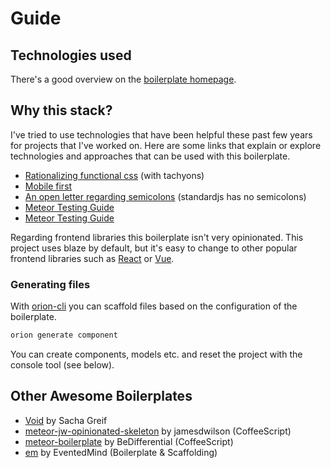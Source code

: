 # Guide

## Technologies used

There's a good overview on the [boilerplate homepage](http://meteor-boilerplate.surge.sh/).

## Why this stack?

I've tried to use technologies that have been helpful these past few years for projects that I've worked on. 
Here are some links  that explain or explore technologies and approaches that can be used with this boilerplate.

* [Rationalizing functional css](https://marcelosomers.com/writing/rationalizing-functional-css/) (with tachyons)
* [Mobile first](https://www.lukew.com/ff/entry.asp?933)
* [An open letter regarding semicolons](http://blog.izs.me/post/2353458699/an-open-letter-to-javascript-leaders-regarding) (standardjs has no semicolons)
* [Meteor Testing Guide](https://guide.meteor.com/testing.html)
* [Meteor Testing Guide](https://guide.meteor.com/testing.html)

Regarding frontend libraries this boilerplate isn't very opinionated. This project uses blaze by default, but it's easy to
 change to other popular frontend libraries such as [React](https://www.meteor.com/tutorials/react/creating-an-app) or [Vue](https://github.com/Akryum/vue-meteor).

### Generating files

With [orion-cli](https://github.com/matteodem/orion-cli) you can scaffold files based on the configuration of the boilerplate.

```sh
orion generate component
```

You can create components, models etc. and reset the project with the console tool (see below).

## Other Awesome Boilerplates

- [Void](https://github.com/SachaG/Void) by Sacha Greif
- [meteor-jw-opinionated-skeleton](https://github.com/jamesdwilson/meteor-jw-opinionated-skeleton) by jamesdwilson (CoffeeScript)
- [meteor-boilerplate](https://github.com/BeDifferential/meteor-boilerplate) by BeDifferential (CoffeeScript)
- [em](https://github.com/EventedMind/em) by EventedMind (Boilerplate & Scaffolding)
